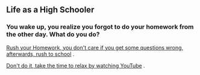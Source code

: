 ## **Life as a High Schooler**

### You wake up, you realize you forgot to do your homework from the other day. What do you do?  

[Rush your Homework, you don't care if you get some questions wrong, afterwards, rush to school](option1_path/question-1-options/first-question.md) .   
    
[Don't do it, take the time to relax by watching YouTube](option2_path/question-1-option-1.md) . 

